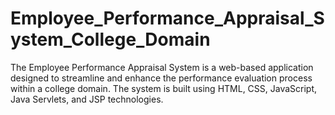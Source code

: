 # Employee_Performance_Appraisal_System_College_Domain
The Employee Performance Appraisal System is a web-based application designed to streamline and enhance the performance evaluation process within a college domain. The system is built using HTML, CSS, JavaScript, Java Servlets, and JSP technologies.
